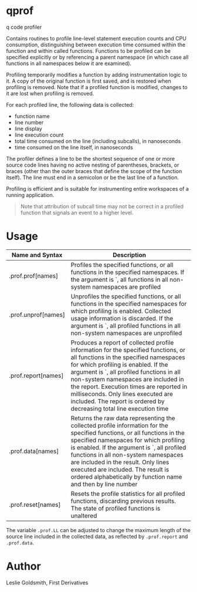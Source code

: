 # qprof

q code profiler

Contains routines to profile line-level statement execution counts and CPU
consumption, distinguishing between execution time consumed within the
function and within called functions.  Functions to be profiled can be specified
explicitly or by referencing a parent namespace (in which case
all functions in all namespaces below it are examined).
	
Profiling temporarily modifies a function by adding
instrumentation logic to it.  A copy of the original function
is first saved, and is restored when profiling is removed.
Note that if a profiled function is modified, changes to it
are lost when profiling is removed.

For each profiled line, the following data is collected:

* function name
* line number
* line display
* line execution count
* total time consumed on the line (including subcalls), in nanoseconds
* time consumed on the line itself, in nanoseconds

The profiler defines a line to be the shortest sequence of one or more source code lines
having no active nesting of parentheses, brackets, or braces (other
than the outer braces that define the scope of the function itself). The line
must end in a semicolon or be the last line of a function.

Profiling is efficient and is suitable for instrumenting entire workspaces of a running application.

> Note that attribution of subcall time may not be correct in a profiled
function that signals an event to a higher level.

# Usage

| Name and Syntax | Description |
| --------------- | ----------- |
| .prof.prof[names] | Profiles the specified functions, or all functions in the specified namespaces. If the argument is \`, all functions in all non-system namespaces are profiled |
| .prof.unprof[names] | Unprofiles the specified functions, or all functions in the specified namespaces for which profiling is enabled. Collected usage information is discarded. If the argument is \`, all profiled functions in all non-system namespaces are unprofiled |
| .prof.report[names] | Produces a report of collected profile information for the specified functions, or all functions in the specified namespaces for which profiling is enabled. If the argument is \`, all profiled functions in all non-system namespaces are included in the report. Execution times are reported in milliseconds. Only lines executed are included. The report is ordered by decreasing total line execution time |
| .prof.data[names] | Returns the raw data representing the collected profile information for the specified functions, or all functions in the specified namespaces for which profiling is enabled. If the argument is \`, all profiled functions in all non-system namespaces are included in the result. Only lines executed are included. The result is ordered alphabetically by function name and then by line number |
| .prof.reset[names] | Resets the profile statistics for all profiled functions, discarding previous results. The state of profiled functions is unaltered |

The variable `.prof.LL` can be adjusted to change the maximum length of the source line included in the collected data, as reflected by `.prof.report` and `.prof.data`.

# Author

Leslie Goldsmith, First Derivatives
